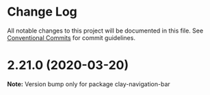 # Change Log

All notable changes to this project will be documented in this file.
See [Conventional Commits](https://conventionalcommits.org) for commit guidelines.

# 2.21.0 (2020-03-20)

**Note:** Version bump only for package clay-navigation-bar
